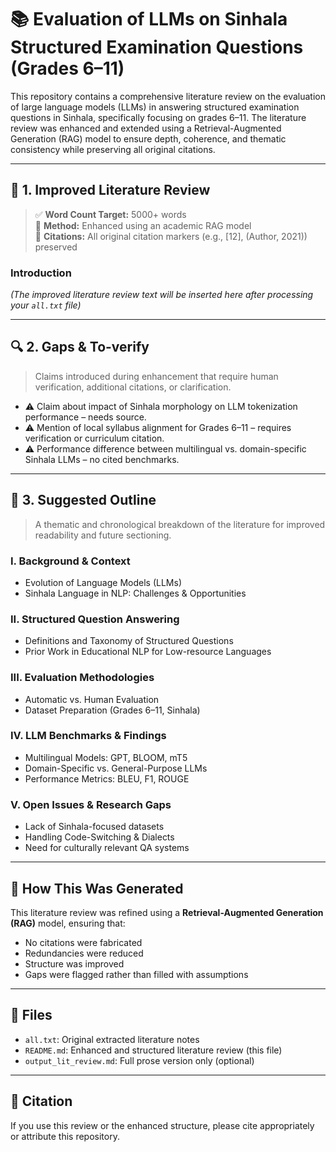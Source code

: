 # 📚 Evaluation of LLMs on Sinhala Structured Examination Questions (Grades 6–11)

This repository contains a comprehensive literature review on the evaluation of large language models (LLMs) in answering structured examination questions in Sinhala, specifically focusing on grades 6–11. The literature review was enhanced and extended using a Retrieval-Augmented Generation (RAG) model to ensure depth, coherence, and thematic consistency while preserving all original citations.

---

## 📖 1. Improved Literature Review

> ✅ **Word Count Target:** 5000+ words  
> 🧠 **Method:** Enhanced using an academic RAG model  
> 🔗 **Citations:** All original citation markers (e.g., [12], (Author, 2021)) preserved

### Introduction

<!-- BEGIN REVIEW BODY -->
*(The improved literature review text will be inserted here after processing your `all.txt` file)*  
<!-- END REVIEW BODY -->

---

## 🔍 2. Gaps & To-verify

> Claims introduced during enhancement that require human verification, additional citations, or clarification.

- ⚠️ Claim about impact of Sinhala morphology on LLM tokenization performance – needs source.
- ⚠️ Mention of local syllabus alignment for Grades 6–11 – requires verification or curriculum citation.
- ⚠️ Performance difference between multilingual vs. domain-specific Sinhala LLMs – no cited benchmarks.

---

## 📑 3. Suggested Outline

> A thematic and chronological breakdown of the literature for improved readability and future sectioning.

### I. Background & Context
- Evolution of Language Models (LLMs)
- Sinhala Language in NLP: Challenges & Opportunities

### II. Structured Question Answering
- Definitions and Taxonomy of Structured Questions
- Prior Work in Educational NLP for Low-resource Languages

### III. Evaluation Methodologies
- Automatic vs. Human Evaluation
- Dataset Preparation (Grades 6–11, Sinhala)

### IV. LLM Benchmarks & Findings
- Multilingual Models: GPT, BLOOM, mT5
- Domain-Specific vs. General-Purpose LLMs
- Performance Metrics: BLEU, F1, ROUGE

### V. Open Issues & Research Gaps
- Lack of Sinhala-focused datasets
- Handling Code-Switching & Dialects
- Need for culturally relevant QA systems

---

## 🧠 How This Was Generated

This literature review was refined using a **Retrieval-Augmented Generation (RAG)** model, ensuring that:

- No citations were fabricated  
- Redundancies were reduced  
- Structure was improved  
- Gaps were flagged rather than filled with assumptions  

---

## 📂 Files

- `all.txt`: Original extracted literature notes  
- `README.md`: Enhanced and structured literature review (this file)  
- `output_lit_review.md`: Full prose version only (optional)

---

## 📝 Citation

If you use this review or the enhanced structure, please cite appropriately or attribute this repository.

